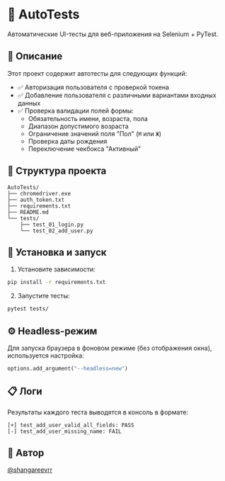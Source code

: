 # 🧪 AutoTests

Автоматические UI-тесты для веб-приложения на Selenium + PyTest.

## 📌 Описание

Этот проект содержит автотесты для следующих функций:

- ✅ Авторизация пользователя с проверкой токена
- ✅ Добавление пользователя с различными вариантами входных данных
- ✅ Проверка валидации полей формы:
  - Обязательность имени, возраста, пола
  - Диапазон допустимого возраста
  - Ограничение значений поля "Пол" (`М` или `Ж`)
  - Проверка даты рождения
  - Переключение чекбокса "Активный"



## 📂 Структура проекта

```
AutoTests/
├── chromedriver.exe
├── auth_token.txt
├── requirements.txt
├── README.md
└── tests/
    ├── test_01_login.py
    └── test_02_add_user.py
```

## 🚀 Установка и запуск

1. Установите зависимости:

```bash
pip install -r requirements.txt
```


2. Запустите тесты:

```bash
pytest tests/
```

## ⚙️ Headless-режим

Для запуска браузера в фоновом режиме (без отображения окна), используется настройка:

```python
options.add_argument("--headless=new")
```

## 📋 Логи

Результаты каждого теста выводятся в консоль в формате:

```
[+] test_add_user_valid_all_fields: PASS
[-] test_add_user_missing_name: FAIL
```

## 📌 Автор

[@shangareevrr](https://github.com/shangareevrr)


